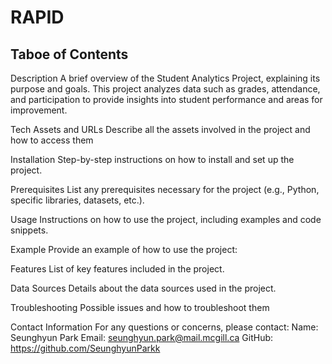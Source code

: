 # RAPID

## Taboe of Contents

Description
A brief overview of the Student Analytics Project, explaining its purpose and goals. This project analyzes data such as grades, attendance, and participation to provide insights into student performance and areas for improvement.

Tech Assets and URLs
Describe all the assets involved in the project and how to access them

Installation
Step-by-step instructions on how to install and set up the project.

Prerequisites
List any prerequisites necessary for the project (e.g., Python, specific libraries, datasets, etc.).

Usage
Instructions on how to use the project, including examples and code snippets.

Example
Provide an example of how to use the project:

Features
List of key features included in the project.

Data Sources
Details about the data sources used in the project.

Troubleshooting
Possible issues and how to troubleshoot them


Contact Information
For any questions or concerns, please contact:
Name: Seunghyun Park
Email: seunghyun.park@mail.mcgill.ca
GitHub: https://github.com/SeunghyunParkk
